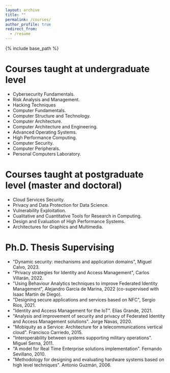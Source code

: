 ```yaml
---
layout: archive
title: ""
permalink: /courses/
author_profile: true
redirect_from:
  - /resume
---
```


{% include base_path %}

Courses taught at undergraduate level
======

- Cybersecurity Fundamentals.
- Risk Analysis and Management.
- Hacking Techniques
- Computer Fundamentals.
- Computer Structure and Technology.
- Computer Architecture.
- Computer Architecture and Engineering.
- Advanced Operating Systems.
- High Performance Computing.
- Computer Security.
- Computer Peripherals.
- Personal Computers Laboratory.

Courses taught at postgraduate level (master and doctoral)
======

- Cloud Services Security.
- Privacy and Data Protection for Data Science.
- Vulnerability Exploitation.
- Cualitative and Cuantitative Tools for Research in Computing.
- Design and Evaluation of High Performance Systems.
- Architectures for Graphics and Multimedia.

Ph.D. Thesis Supervising
======

- "Dynamic security: mechanisms and application domains", Miguel Calvo, 2023.
- "Privacy strategies for Identity and Access Management", Carlos Villarán, 2022.
- "Using Behaviour Analytics techniques to improve Federated Identity Management", Alejandro García de Marina, 2022 (co-supervised with Isaac Martín de Diego).
- "Designing secure applications and services based on NFC", Sergio Ríos, 2021.
- "Identity and Access Management for the IoT". Elías Grande, 2021.
- "Analysis and improvement of security and privacy of Federated Identity and Access Management solutions". Jorge Navas, 2020.
- "Mobiquity as a Service: Architecture for a telecommunications vertical cloud". Francisco Carriedo, 2015.
- "Interoperability between systems supporting military operations". Miguel Serna, 2011.
- "A model for Real Time Enterprise solutions implementation". Fernando Sevillano, 2010.
- "Methodology for designing and evaluating hardware systems based on high level techniques". Antonio Guzmán, 2006.
